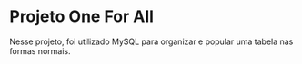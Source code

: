 # Projeto One For All

Nesse projeto, foi utilizado MySQL para organizar e popular uma tabela nas formas normais.
